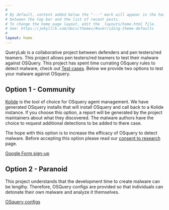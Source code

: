 ```yaml
---
#
# By default, content added below the "---" mark will appear in the home page
# between the top bar and the list of recent posts.
# To change the home page layout, edit the _layouts/home.html file.
# See: https://jekyllrb.com/docs/themes/#overriding-theme-defaults
#
layout: home
---
```

QueryLab is a collaborative project between defenders and pen testers/red teamers. This project allows pen testers/red teamers to test their malware against OSQuery. This project has spent time currating OSquery rules to detect malware, check out [Test cases](test_cases.html). Below we provide two options to test your malware against OSquery.

## Option 1 - Community
[Kolide](https://kolide.com/) is the tool of choice for OSquery agent management. We have generated OSquery installs that will install OSquery and call back to a Kolide instance. If you choose this option, a report will be generated by the project maintainers about what they discovered. The malware authors have the choice to request additional detections to be added to there case.

The hope with this option is to increase the efficacy of OSquery to detect malware. Before accepting this option please read our [consent to research](consent.html) page.

[Google Form sign-up](https://goo.gl/forms/8k79xDe0R5vMzxtD3)

## Option 2 - Paranoid
This project understands that the development time to create malware can be lengthy. Therefore, OSQuery configs are provided so that individuals can detonate their own malware and analyze it themselves.

[OSquery configs](https://github.com/CptOfEvilMinions/QueryLab/tree/master/osquery_configs)